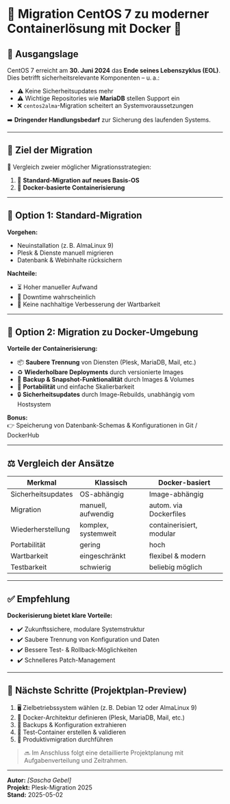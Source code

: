 # 🚧 Migration CentOS 7 zu moderner Containerlösung mit Docker 🐳

## 📌 Ausgangslage

CentOS 7 erreicht am **30. Juni 2024** das **Ende seines Lebenszyklus (EOL)**.  
Dies betrifft sicherheitsrelevante Komponenten – u. a.:

- ⚠️ Keine Sicherheitsupdates mehr
- ⚠️ Wichtige Repositories wie **MariaDB** stellen Support ein
- ❌ `centos2alma`-Migration scheitert an Systemvoraussetzungen

➡️ **Dringender Handlungsbedarf** zur Sicherung des laufenden Systems.

---

## 🧭 Ziel der Migration

🔄 Vergleich zweier möglicher Migrationsstrategien:

1. 🧱 **Standard-Migration auf neues Basis-OS**
2. 🐳 **Docker-basierte Containerisierung**

---

## 🧱 Option 1: Standard-Migration

**Vorgehen:**

- Neuinstallation (z. B. AlmaLinux 9)
- Plesk & Dienste manuell migrieren
- Datenbank & Webinhalte rücksichern

**Nachteile:**

- ⏳ Hoher manueller Aufwand
- 🛑 Downtime wahrscheinlich
- 🔁 Keine nachhaltige Verbesserung der Wartbarkeit

---

## 🐳 Option 2: Migration zu Docker-Umgebung

**Vorteile der Containerisierung:**

- 📦 **Saubere Trennung** von Diensten (Plesk, MariaDB, Mail, etc.)
- ♻️ **Wiederholbare Deployments** durch versionierte Images
- 💾 **Backup & Snapshot-Funktionalität** durch Images & Volumes
- 🚀 **Portabilität** und einfache Skalierbarkeit
- 🔒 **Sicherheitsupdates** durch Image-Rebuilds, unabhängig vom Hostsystem

**Bonus:**  
👉 Speicherung von Datenbank-Schemas & Konfigurationen in Git / DockerHub

---

## ⚖️ Vergleich der Ansätze

| Merkmal                | Klassisch               | Docker-basiert          |
|------------------------|-------------------------|--------------------------|
| Sicherheitsupdates     | OS-abhängig             | Image-abhängig           |
| Migration              | manuell, aufwendig      | autom. via Dockerfiles   |
| Wiederherstellung      | komplex, systemweit     | containerisiert, modular |
| Portabilität           | gering                  | hoch                     |
| Wartbarkeit            | eingeschränkt           | flexibel & modern        |
| Testbarkeit            | schwierig               | beliebig möglich         |

---

## ✅ Empfehlung

**Dockerisierung bietet klare Vorteile:**

- ✔️ Zukunftssichere, modulare Systemstruktur
- ✔️ Saubere Trennung von Konfiguration und Daten
- ✔️ Bessere Test- & Rollback-Möglichkeiten
- ✔️ Schnelleres Patch-Management

---

## 🔧 Nächste Schritte (Projektplan-Preview)

1. 🖥️ Zielbetriebssystem wählen (z. B. Debian 12 oder AlmaLinux 9)
2. 🐳 Docker-Architektur definieren (Plesk, MariaDB, Mail, etc.)
3. 📁 Backups & Konfiguration extrahieren
4. 🧪 Test-Container erstellen & validieren
5. 🔄 Produktivmigration durchführen

> 🔜 Im Anschluss folgt eine detaillierte Projektplanung mit Aufgabenverteilung und Zeitrahmen.

---

**Autor:** _[Sascha Gebel]_  
**Projekt:** Plesk-Migration 2025  
**Stand:** 2025-05-02  

